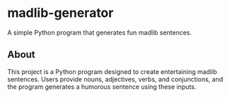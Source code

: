 # madlib-generator
A simple Python program that generates fun madlib sentences.

## About

This project is a Python program designed to create entertaining madlib sentences. Users provide nouns, adjectives, verbs, and conjunctions, and the program generates a humorous sentence using these inputs.
